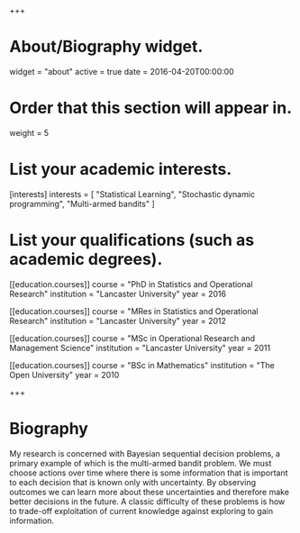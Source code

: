 +++
# About/Biography widget.
widget = "about"
active = true
date = 2016-04-20T00:00:00

# Order that this section will appear in.
weight = 5

# List your academic interests.
[interests]
  interests = [
    "Statistical Learning",
    "Stochastic dynamic programming",
    "Multi-armed bandits"
  ]

# List your qualifications (such as academic degrees).
[[education.courses]]
  course = "PhD in Statistics and Operational Research"
  institution = "Lancaster University"
  year = 2016

[[education.courses]]
  course = "MRes in Statistics and Operational Research"
  institution = "Lancaster University"
  year = 2012
  
  [[education.courses]]
  course = "MSc in Operational Research and Management Science"
  institution = "Lancaster University"
  year = 2011

[[education.courses]]
  course = "BSc in Mathematics"
  institution = "The Open University"
  year = 2010
 
+++

# Biography

My research is concerned with Bayesian sequential decision problems, a primary example of which is the multi-armed bandit problem. We must choose actions over time where there is some information that is important to each decision that is known only with uncertainty. By observing outcomes we can learn more about these uncertainties and therefore make better decisions in the future. A classic difficulty of these problems is how to trade-off exploitation of current knowledge against exploring to gain information.

 
